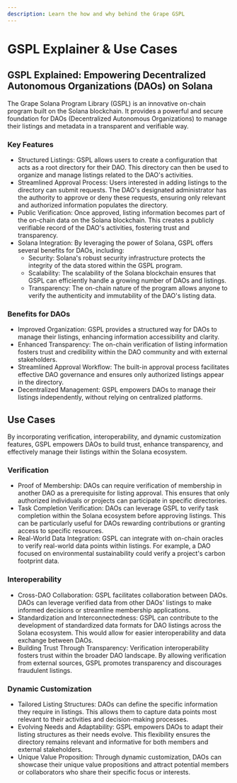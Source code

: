 ```yaml
---
description: Learn the how and why behind the Grape GSPL
---
```


# GSPL Explainer & Use Cases

## GSPL Explained: Empowering Decentralized Autonomous Organizations (DAOs) on Solana

The Grape Solana Program Library (GSPL) is an innovative on-chain program built on the Solana blockchain. It provides a powerful and secure foundation for DAOs (Decentralized Autonomous Organizations) to manage their listings and metadata in a transparent and verifiable way.

### Key Features

- Structured Listings: GSPL allows users to create a configuration that acts as a root directory for their DAO. This directory can then be used to organize and manage listings related to the DAO's activities.
- Streamlined Approval Process: Users interested in adding listings to the directory can submit requests. The DAO's designated administrator has the authority to approve or deny these requests, ensuring only relevant and authorized information populates the directory.
- Public Verification: Once approved, listing information becomes part of the on-chain data on the Solana blockchain. This creates a publicly verifiable record of the DAO's activities, fostering trust and transparency.
- Solana Integration: By leveraging the power of Solana, GSPL offers several benefits for DAOs, including:
  - Security: Solana's robust security infrastructure protects the integrity of the data stored within the GSPL program.
  - Scalability: The scalability of the Solana blockchain ensures that GSPL can efficiently handle a growing number of DAOs and listings.
  - Transparency: The on-chain nature of the program allows anyone to verify the authenticity and immutability of the DAO's listing data.

### Benefits for DAOs

- Improved Organization: GSPL provides a structured way for DAOs to manage their listings, enhancing information accessibility and clarity.
- Enhanced Transparency: The on-chain verification of listing information fosters trust and credibility within the DAO community and with external stakeholders.
- Streamlined Approval Workflow: The built-in approval process facilitates effective DAO governance and ensures only authorized listings appear in the directory.
- Decentralized Management: GSPL empowers DAOs to manage their listings independently, without relying on centralized platforms.

## Use Cases

By incorporating verification, interoperability, and dynamic customization features, GSPL empowers DAOs to build trust, enhance transparency, and effectively manage their listings within the Solana ecosystem.

### Verification

- Proof of Membership: DAOs can require verification of membership in another DAO as a prerequisite for listing approval. This ensures that only authorized individuals or projects can participate in specific directories.
- Task Completion Verification: DAOs can leverage GSPL to verify task completion within the Solana ecosystem before approving listings. This can be particularly useful for DAOs rewarding contributions or granting access to specific resources.
- Real-World Data Integration: GSPL can integrate with on-chain oracles to verify real-world data points within listings. For example, a DAO focused on environmental sustainability could verify a project's carbon footprint data.

### Interoperability

- Cross-DAO Collaboration: GSPL facilitates collaboration between DAOs. DAOs can leverage verified data from other DAOs' listings to make informed decisions or streamline membership applications.
- Standardization and Interconnectedness: GSPL can contribute to the development of standardized data formats for DAO listings across the Solana ecosystem. This would allow for easier interoperability and data exchange between DAOs.
- Building Trust Through Transparency: Verification interoperability fosters trust within the broader DAO landscape. By allowing verification from external sources, GSPL promotes transparency and discourages fraudulent listings.

### Dynamic Customization

- Tailored Listing Structures: DAOs can define the specific information they require in listings. This allows them to capture data points most relevant to their activities and decision-making processes.
- Evolving Needs and Adaptability: GSPL empowers DAOs to adapt their listing structures as their needs evolve. This flexibility ensures the directory remains relevant and informative for both members and external stakeholders.
- Unique Value Proposition: Through dynamic customization, DAOs can showcase their unique value propositions and attract potential members or collaborators who share their specific focus or interests.
